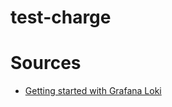 # test-charge

# Sources

- [Getting started with Grafana Loki](https://grafana.com/docs/loki/latest/getting-started/)
